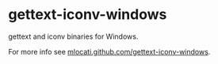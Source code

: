 gettext-iconv-windows
=====================

gettext and iconv binaries for Windows.

For more info see [mlocati.github.com/gettext-iconv-windows](https://mlocati.github.com/gettext-iconv-windows).
